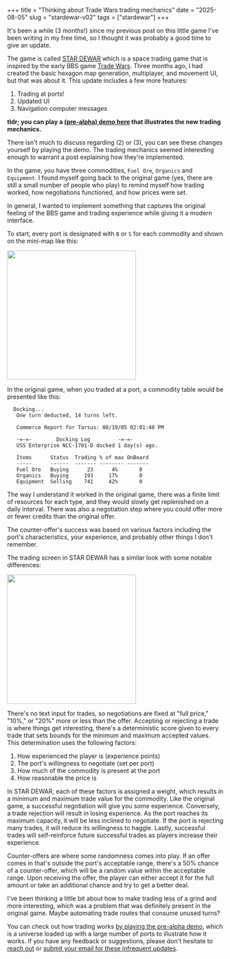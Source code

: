 +++
title = "Thinking about Trade Wars trading mechanics" 
date = "2025-08-05"
slug = "stardewar-v02"
tags = ["stardewar"]
+++

It's been a while (3 months!) since my previous post on this little game I've been writing in my free time, so I thought it was probably a good time to give an update.

The game is called [STAR DEWAR](https://stardewar.com) which is a space trading game that is inspired by the early BBS game [Trade Wars](https://en.wikipedia.org/wiki/Trade_Wars).
Three months ago, I had created the basic hexagon map generation, multiplayer, and movement UI, but that was about it.
This update includes a few more features:

1. Trading at ports!
2. Updated UI
3. Navigation computer messages

<b>tldr; you can play a [(pre-alpha) demo here](https://stardewar.com/v02) that illustrates the new trading mechanics.</b>

There isn't much to discuss regarding (2) or (3), you can see these changes yourself by playing the demo.
The trading mechanics seemed interesting enough to warrant a post explaining how they're implemented.

In the game, you have three commodities, `Fuel Ore`, `Organics` and `Equipment`.
I found myself going back to the original game (yes, there are still a small number of people who play) to remind myself how trading worked, how negotiations functioned, and how prices were set.

In general, I wanted to implement something that captures the original feeling of the BBS game and trading experience while giving it a modern interface.

To start, every port is designated with `B` or `S` for each commodity and shown on the mini-map like this:

<img src="/img/tw2002-ports.png" style="width:300px">

In the original game, when you traded at a port, a commodity table would be presented like this:

```text
  Docking...
   One turn deducted, 14 turns left.

   Commerce Report for Tarsus: 08/19/05 02:01:48 PM

   -=-=-        Docking Log         -=-=-
   USS Enterprise NCC-1701-D docked 1 day(s) ago.

   Items      Status  Trading % of max OnBoard
   -----      ------  ------- -------- -------
   Fuel Ore   Buying      23      4%       0
   Organics   Buying     193     17%       0
   Equipment  Selling    741     42%       0
```

The way I understand it worked in the original game, there was a finite limit of resources for each type, and they would slowly get replenished on a daily interval.
There was also a negotiation step where you could offer more or fewer credits than the original offer.

The counter-offer's success was based on various factors including the port's characteristics, your experience, and probably other things I don't remember.

The trading screen in STAR DEWAR has a similar look with some notable differences:

<img src="/img/tw2002-trading-screen.png" style="width:300px">

There's no text input for trades, so negotiations are fixed at "full price," "10%," or "20%" more or less than the offer.
Accepting or rejecting a trade is where things get interesting, there's a deterministic score given to every trade that sets bounds for the minimum and maximum accepted values.
This determination uses the following factors:

1. How experienced the player is (experience points)
2. The port's willingness to negotiate (set per port)
3. How much of the commodity is present at the port
4. How reasonable the price is

In STAR DEWAR, each of these factors is assigned a weight, which results in a minimum and maximum trade value for the commodity.
Like the original game, a successful negotiation will give you some experience.
Conversely, a trade rejection will result in losing experience.
As the port reaches its maximum capacity, it will be less inclined to negotiate.
If the port is rejecting many trades, it will reduce its willingness to haggle.
Lastly, successful trades will self-reinforce future successful trades as players increase their experience.

Counter-offers are where some randomness comes into play.
If an offer comes in that's outside the port's acceptable range, there's a 50% chance of a counter-offer, which will be a random value within the acceptable range.
Upon receiving the offer, the player can either accept it for the full amount or take an additional chance and try to get a better deal.

I've been thinking a little bit about how to make trading less of a grind and more interesting, which was a problem that was definitely present in the original game.
Maybe automating trade routes that consume unused turns?

You can check out how trading works [by playing the pre-alpha demo](https://stardewar.com/v02), which is a universe loaded up with a large number of ports to illustrate how it works.
If you have any feedback or suggestions, please don't hesitate to [reach out](/contact/) or [submit your email for these infrequent updates](https://stardewar.com/).
